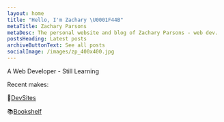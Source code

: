 ```yaml
---
layout: home
title: "Hello, I'm Zachary \U0001F44B"
metaTitle: Zachary Parsons
metaDesc: The personal website and blog of Zachary Parsons - web dev.
postsHeading: Latest posts
archiveButtonText: See all posts
socialImage: /images/zp_400x400.jpg
---
```

A Web Developer - Still Learning


Recent makes:

🚀[DevSites](https://devsites.netlify.app)

📚[Bookshelf](/bookshelf)
